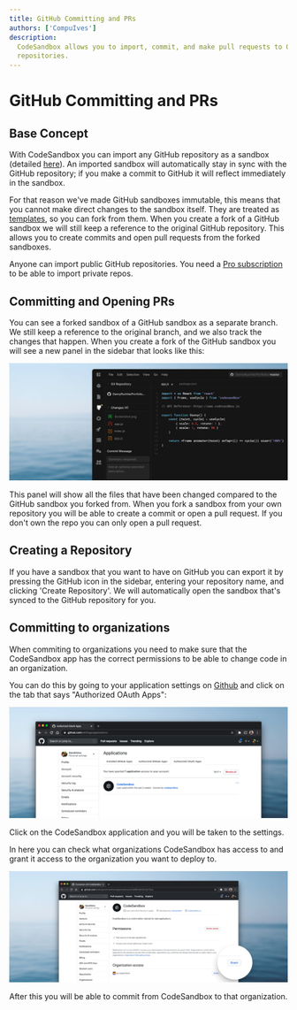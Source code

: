 ```yaml
---
title: GitHub Committing and PRs
authors: ['CompuIves']
description:
  CodeSandbox allows you to import, commit, and make pull requests to GitHub
  repositories.
---
```


# GitHub Committing and PRs

## Base Concept

With CodeSandbox you can import any GitHub repository as a sandbox (detailed
[here](/docs/importing#import-from-github)). An imported sandbox will
automatically stay in sync with the GitHub repository; if you make a commit to
GitHub it will reflect immediately in the sandbox.

For that reason we've made GitHub sandboxes immutable, this means that you
cannot make direct changes to the sandbox itself. They are treated as
[templates](/docs/templates), so you can fork from them. When you create a fork
of a GitHub sandbox we will still keep a reference to the original GitHub
repository. This allows you to create commits and open pull requests from the
forked sandboxes.

Anyone can import public GitHub repositories. You need a
[Pro subscription](https://codesandbox.io/pricing) to be able to import private
repos.

## Committing and Opening PRs

You can see a forked sandbox of a GitHub sandbox as a separate branch. We still
keep a reference to the original branch, and we also track the changes that
happen. When you create a fork of the GitHub sandbox you will see a new panel in
the sidebar that looks like this:

![GitHub Sidebar](./images/github-sidebar.jpg)

This panel will show all the files that have been changed compared to the GitHub
sandbox you forked from. When you fork a sandbox from your own repository you
will be able to create a commit or open a pull request. If you don't own the
repo you can only open a pull request.

## Creating a Repository

If you have a sandbox that you want to have on GitHub you can export it by
pressing the GitHub icon in the sidebar, entering your repository name, and
clicking 'Create Repository'. We will automatically open the sandbox that's
synced to the GitHub repository for you.

## Committing to organizations

When commiting to organizations you need to make sure that the CodeSandbox app
has the correct permissions to be able to change code in an organization.

You can do this by going to your application settings on
[Github](https://github.com/settings/installations) and click on the tab that
says "Authorized OAuth Apps":

![GitHub Apps](./images/github-apps.jpg)

Click on the CodeSandbox application and you will be taken to the settings.

In here you can check what organizations CodeSandbox has access to and grant it
access to the organization you want to deploy to.

![GitHub Permissions](./images/github-permissions.jpg)

After this you will be able to commit from CodeSandbox to that organization.
